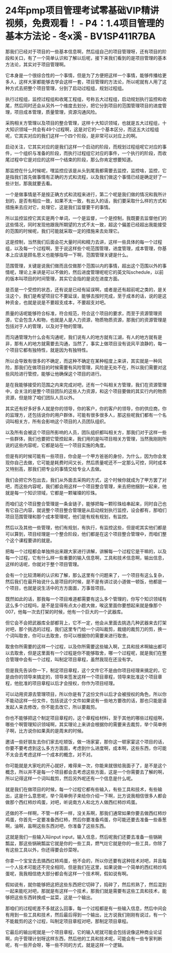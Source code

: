# 24年pmp项目管理考试零基础VIP精讲视频，免费观看！ - P4：1.4项目管理的基本方法论 - 冬x溪 - BV1SP411R7BA

那我们已经对于项目的一些基本信息啊，然后组自己的项目管理呀，还有项目的阶段和关口，有了一个简单认识和了解以后呢，接下来我们看到的是项目管理的基本方法论，其实对于项目管理啊。

它本身是一个很综合性的一个事情，但是为了方便把这样一个事情，能够传播给更多人，这样大家都能够去学会这样一套，项目管理的方法论，所以呢就有人用了这种方式去把整个项目管理，分到了启动过程组，规划过程组。

执行过程组，监控过程组和收尾工程组，号称五大过程组，启动规划执行监控和收尾，然后同时还会从另外一个维度去划分，把它分到项目的范围管理项目的进度管理，项目成本管理，质量管理，资源沟通风险。

采购相关方管理以及项目的整合管理，这样十大知识领域，也就是五大过程组，十大知识领域一共会有49个过程啊，这是对它的一个基本区分，而这五大过程组呢，它其实对应的我们这样一个四个阶段，是非常可以对应上的啊。

启动关注，它其实对应的是我们这样一个启动的阶段，而规划过程组呢它对应的事件，一个组织与准备的阶段，而执行过程组它对应的事件，一个执行的阶段，而收尾过程中它是对应的这样一个结束的阶段，那么你肯定想要知道。

那监控在什么时候呢，嘿监控应该是从头到尾我都需要去监控，监控啥，监控，它是指我们首先做事情有正确的方式和流程，以及我们做这个事情已经是确定好了一些计划，那我就要去看。

一个是做事情是不是按正确方式和流程来进行，第二个呢是我们做的情况和我所计划的，是否有相应一致，如果不太一致，有出入的话，我们要采取什么样的方式和措施来去应对它，处理它，这是我们监督要干的事情。

所以监控监控它其实是两个单词，一个是监督，一个是控制，我既要去监督他们的这些情况，同时发现他跟我所期望的方式不太一致，超这个偏差已经超出我能接受的范围的时候呢，我们可能就采取一定的措施来去处理它。

这是控制，当然我们后面会花大量时间和精力去讲，这样一些具体的每一个过程组，以及每一个过程啊，至于说这样些个呃范围管理，进度管理，成本管理，你基本上应该是顾名思义也能够指导一下啊，范围管理关键是什么。

范围管理，关键是说我们做而且仅做那个范围以内的事情，超出这个范围以外的事情呢，理论上来讲是可以不做的，然后进度管理呢呃它的英文叫schedule，以前的版本叫项目的时间管理，其实它会指的是说在进度方面。

是否是一个受控的状态，还有说是已经有延误啊，或者是还有超前呢之类的，是关注这个，我们是希望项目它不要延误，能够去按时完成，至于成本的话，说的是这种资金，也就是说是不要超支成本，不要超支对吧。

质量的话呢能够符合标准，符合规范，符合这个项目的要求，而至于资源管理资源，它会包含人和物，也就是人是人力资源，物质物质资源，那我们的资源管理是包括对于人的管理，以及对于物的管理。

而沟通管理为什么会有沟通呢，我们说有人的地方就有江湖，有人的地方就有是非，那有人的地方就需要去沟通，当然了，事实上做项目没有说风平浪静的，每一个项目它都有独特性，就是因为有独特性。

所以会导致有很多的不确定，而这种不确定在某种程度上来讲，其实就是一种风险，那我们在做项目的时候需要有风险管理，风险是无处不在，所以我们需要对这些风险进行管控，能够让他确保这个项目的进行。

是在我能够接受的范围之内来完成对吧，还有一个叫相关方管理，我们在资源管理中，会关注的是整个项目团队的这些人力资源，和这个项目要做的其实行内的物质资源，但是除了咱们团队人员以外。

其实还有好多好多人就是你的领导，你的客户，你的客户的领导，你的供应商，你的监理方，还包括说你的用户群体，可能有很多很多人，那这些呢我们都有一个名词叫相关方，所有会影响这个项目的人员团队组织。

以及所有会被这个项目所影响的人员，团队组织都叫相关方，那我们对于这样一些一些群体，我们也要把它管控起来，我们用的是叫项目相关方管理，当然我刚刚所说的这些内容呢，它都是站在一个项目实施的角度。

但是有的时候可能有一些项目，你会是一个甲方爸爸的身份，为什么，因为你会发现你自己去做，它可能是耗费时间又长，然后质量呢还不一定那么可控，同时成本又特别高，那我们把专业的事情交给专业人去做。

我们会把它外包出去，我们从外面去采购的方式，这个时候你就成为了甲方罢了对吧，而这些内容呢，我们都会用这样一个项目整合管理，来去把他捆到一起来，他就是每一个知识领域，它都是一颗璀璨的珍珠。

而咱们这个项目整合管理是一条金链子，能够把每一颗珍珠给串起来，同时自己也有它自己内容，就说整个项目整合管理是从启动规划执行监控，设会都有，那咱们项目范围管理和那个成本管理呢，他们是有规有规划，有监控。

然后以及其他一些管理，他们有规划，有执行，有监控这些，但是呢其实他们都是可以算到，项目经理是一个整合阶段，他们都是在这个项目整合管理中，而咱们整个这个课程要讲的就是。

把每一个过程都会单独拎出来跟大家进行讲解，讲解每一个过程它是干嘛的，以及每一个过程，它有什么样一些重要的输入信息啊，工具和技术信息啊，输出信息，这样的话呢，你就对于整个项目管理。

会有一个比较清晰的认识和了解，那么这里有个问题来了，一个项目有这么复杂，然后我们在最开始说什么是项目的时候，是不是有讲过说小道做一顿饭，他都是一个项目，也就是说生活中的方方面面，万事皆项目。

既然如此的话，那我每一个项目难道都需要有这么多个管理的，你写个知识领域有这么多个过程吗，是不是显得有点太小题大做，唉这里面你要想起来就是像那个007，他每一次去打架的时候，他有一个巨大的一个武器库。

但它会不会把武器库全部都背上，它不一定，他会从里面去挑选几种武器来去打架对吧，那个挑选的过程，我们这里专门给一个词叫裁剪，裁缝的裁剪刀的剪，换一个词叫取舍，你可以去取舍，你可以根据你的需要来进行取舍。

取舍你所需要的这样一个过程，以及你所需要这些输入啊，工具和技术啊输出都可以去取舍，但是这里面有一个过程是你不能够取舍，哪一个过程呢，就是我们在整合管理中会有一个过程，叫制定项目章程，虽然我现在还没有学。

但是我先告诉你一下，制定项目章程，这个文件它不是由你项目经理来搞定的，它是由你的领导来搞定的，领导来签发这样一个项目章程，领导来批准这个项目章程，他批准的项目章程以后才会授权，你作为项目经理。

可以动用资源去管理项目，所以你是有了这份文件以后才会被授权的角色，所以你不能动这样一份文件，包括说这个文件如果说有一些地方要改的话，那也只能是请发起人来去修改，你不能去改它，所以要裁剪。

你也不能够把这个制定项目章程的，这个章程给材料，至于其他的哪些过程组啊，哪些个啊管理知识领域啊，其实理论上来讲会根据你的需要来去裁剪，举个简单例子啊，比方说你如果真的是周末的时候。

邀请一些好朋友去你们家去吃顿饭，做一场家宴，那你这一顿家宴这个项目的话，你要不要考虑到这么多方方面面，考虑到什么进度啊，成本啊，这些东西，你可能不太会去考虑这样一个成本的概念，对不对。

你可能就是大家吃的开心就好，难得来一次，你能来就很给我面子了，是不是这个概念，所以并不是每一个项目都会去考虑这些方面，这是一个你需要去了解的啊，所以记得这样一个词叫裁剪，然后另外呢还有一个信息是什么呢。

就是我们在做项目的时候，每一个过程它都有些输入，有些工具和技术，有些输出，这是什么意思呢，举个简单例子来给你介绍一下啊，比方说我相信很多人都会做那个西红柿炒鸡蛋，对吧，听说南方人和北方人做西红柿炒鸡蛋。

还做的不一样啊，不管一样不一样，没关系啊，那我们通常如果你要去做西红柿炒鸡蛋，你首先一定要准备西红柿，然后你要准备鸡蛋，你可能还要去准备一些香葱啊，油啊，盐啊这些东西对吧，你准备了这些东西。

这就是我们一些输入叫input input，输入信息，然后呢我们还要去准备一些锅碗瓢盆，那这些锅碗瓢盆它就是你的一些工具，燃气灶它就是你的一些工具，你除了有这些工具以外，你还得要会炒菜呀。

你拿一个宝宝去去搞西红柿鸡蛋，他不会的，所以你还要有这种技术对吧，并且每一个人技术可能还不完全相同，但是我们在这里，如果说做一个简单的西红柿炒鸡蛋呢，我我相信绝大部分都会有这样一个技术啊，假如说有啊。

假如说有，就你能够把这把这些东西把它切碎了，捣碎了，然后煎熟了，然后混到一起来能吃对吧，那就是有这样一个技术，那我们就是需要有这些工具和技术，能够把这些东西转换成一盆菜，这是一个输出。

那咱们的过程呢差不多就这么回事，每一个过程都是有一些输入信息，然后中间会有用到一些工具和技术，然后最后得到一个输出，比方说我们刚刚有说过，有一个不能裁剪的这个过程，叫制定项目章程对吧，那制定项目章程。

它最后的输出呢就是一个项目章程，它的输入呢就可能会包括说像这种商业论证啊，向于管理计划呀这样东西，然后他的工具和技术呢，可能会有一些专家判断呢，有一些开会呀，等一些不同的方式，就是这样一个逻辑。

